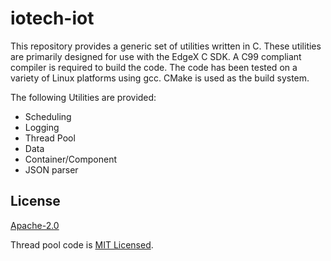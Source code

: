 # iotech-iot
This repository provides a generic set of utilities written in C. These utilities are primarily designed for use
with the EdgeX C SDK. A C99 compliant compiler is required to build the code. The code has been tested on a
variety of Linux platforms using gcc. CMake is used as the build system.

The following Utilities are provided:
* Scheduling
* Logging
* Thread Pool
* Data
* Container/Component
* JSON parser

## License
[Apache-2.0](LICENSE)

Thread pool code is [MIT Licensed](thpool/LICENSE).
